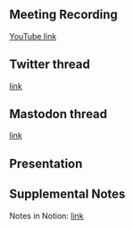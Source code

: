 ## Meeting Recording

[YouTube link](https://youtu.be/IBObGMYjw1c)

## Twitter thread

[link](https://twitter.com/Orthogonal_Lab/status/1687942409173233664)

## Mastodon thread

[link](https://neuromatch.social/@OREL/110839190921103973)

## Presentation


## Supplemental Notes

Notes in Notion: [link](---)
